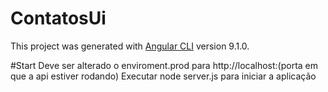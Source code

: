 # ContatosUi

This project was generated with [Angular CLI](https://github.com/angular/angular-cli) version 9.1.0.

#Start
Deve ser alterado o enviroment.prod para http://localhost:(porta em que a api estiver rodando)
Executar node server.js para iniciar a aplicação
